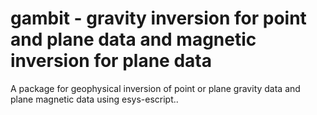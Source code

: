 # gambit - gravity inversion for point and plane data and magnetic inversion for plane data
A package for geophysical inversion of point or plane gravity data and plane magnetic data using esys-escript.. 
